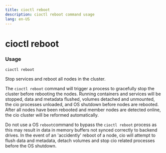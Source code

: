 ```yaml
---
title: cioctl reboot
description: cioctl reboot command usage 
lang: en-US
---
```


# cioctl reboot

<h3>Usage</h3>

`cioctl reboot`

Stop services and reboot all nodes in the cluster.

The `cioctl reboot` command will trigger a process to gracefully stop the cluster before rebooting the nodes. Running containers and services will be stopped, data and metadata flushed, volumes detached and unmounted, the cio processes unloaded, and OS shutdown before nodes are rebooted. After all nodes have been rebooted and member nodes are detected online, the cio cluster will be reformed automatically.

Do not use a OS `reboot`command to bypass the `cioctl reboot` process as this may result in data in memory buffers not synced correctly to backend drives. In the event of an 'accidently' reboot of a node, cio will attempt to flush data and metadata, detach volumes and stop cio related processes before the OS shutdown.
